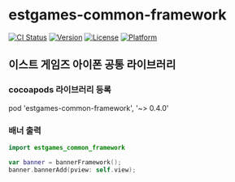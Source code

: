 # estgames-common-framework

[![CI Status](http://img.shields.io/travis/wkzkfmxk23@gmail.com/estgames-common-framework.svg?style=flat)](https://travis-ci.org/wkzkfmxk23@gmail.com/estgames-common-framework)
[![Version](https://img.shields.io/cocoapods/v/estgames-common-framework.svg?style=flat)](http://cocoapods.org/pods/estgames-common-framework)
[![License](https://img.shields.io/cocoapods/l/estgames-common-framework.svg?style=flat)](http://cocoapods.org/pods/estgames-common-framework)
[![Platform](https://img.shields.io/cocoapods/p/estgames-common-framework.svg?style=flat)](http://cocoapods.org/pods/estgames-common-framework)

## 이스트 게임즈 아이폰 공통 라이브러리


### cocoapods 라이브러리 등록
pod 'estgames-common-framework', '~> 0.4.0'

### 배너 출력
```swift
import estgames_common_framework

var banner = bannerFramework();
banner.bannerAdd(pview: self.view);
```
